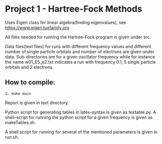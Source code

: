 # Project 1 - Hartree-Fock Methods

Uses Eigen class for linear algebra(finding eigenvalues), see https://www.eigen.tuxfamily.org

All files needed for running the Hartree-Fock program is given under src.

Data files(text files) for runs with different frequency values and different number of single particle orbitals and number of electrons are given under data. Sub-directories are for a given oscillator frequency while for instance the name w01_E5_e2.txt indicates a run with frequency 0.1, 5 single particle orbitals and 2 electrons.

## How to compile:
    1. make main

Report is given in text directory.

Python script for generating tables in latex-syntax is given as textable.py. A shell-script for running the python script for a given frequency is given as makeTables.sh.

A shell script for running for several of the mentioned parameters is given in run.sh.
